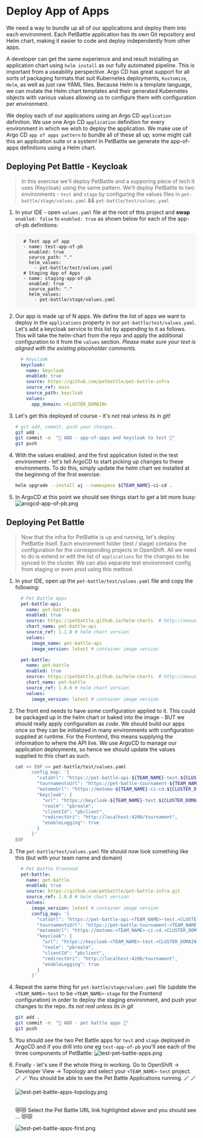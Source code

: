 # Deploy App of Apps

We need a way to bundle up all of our applications and deploy them into each environment. Each PetBattle application has its own Git repository and Helm chart, making it easier to code and deploy independently from other apps.

A developer can get the same experience and end result installing an application chart using `helm install` as our fully automated pipeline. This is important from a useability perspective. Argo CD has great support for all sorts of packaging formats that suit Kubernetes deployments, `Kustomize`, `Helm`, as well as just raw YAML files. Because Helm is a template language, we can mutate the Helm chart templates and their generated Kubernetes objects with various values allowing us to configure them with configuration per environment.

We deploy each of our applications using an Argo CD `application` definition. We use one Argo CD `application` definition for every environment in which we wish to deploy the application. We make use of Argo CD `app of apps pattern` to bundle all of these all up; some might call this an application suite or a system! In PetBattle we generate the app-of-apps definitions using a Helm chart.

## Deploying Pet Battle - Keycloak

> In this exercise we'll deploy PetBattle and a supporing piece of tech it uses (Keycloak) using the same pattern. We'll deploy PetBattle to two environments - `test` and `stage` by configuring the values files in `pet-battle/stage/values.yaml` && `pet-battle/test/values.yaml`

1. In your IDE - open `values.yaml` file at the root of this project and **swap** `enabled: false` to `enabled: true` as shown below for each of the app-of-pb definitions:

    <div class="highlight" style="background: #f7f7f7">
    <pre><code class="language-yaml">
      # Test app of app
      - name: test-app-of-pb
        enabled: true
        source_path: "."
        helm_values:
          - pet-battle/test/values.yaml
      # Staging App of Apps
      - name: staging-app-of-pb
        enabled: true
        source_path: "."
        helm_values:
          - pet-battle/stage/values.yaml
    </code></pre></div>

2. Our app is made up of N apps. We define the list of apps we want to deploy in the `applications` property in our `pet-battle/test/values.yaml`. Let's add a keycloak service to this list by appending to it as follows. This will take the helm-chart from the repo and apply the additional configuration to it from the `values` section. *Please make sure your text is aligned with the existing placeholder comments.*

    ```yaml
      # Keycloak
      keycloak:
        name: keycloak
        enabled: true
        source: https://github.com/petbattle/pet-battle-infra
        source_ref: main
        source_path: keycloak
        values:
          app_domain: <CLUSTER_DOMAIN>
    ```

3. Let's get this deployed of course - it's not real unless its in git!

    ```bash
    # git add, commit, push your changes..
    git add .
    git commit -m  "🐰 ADD - app-of-apps and keycloak to test 🐰"
    git push 
    ```

4. With the values enabled, and the first application listed in the test environment - let's tell ArgoCD to start picking up changes to these environments. To do this, simply update the helm chart we installed at the beginning of the first exercise:

    ```bash
    helm upgrade --install uj --namespace ${TEAM_NAME}-ci-cd .
    ```

5. In ArgoCD at this point we should see things start to get a bit more busy:
![arogcd-app-of-pb.png](images/arogcd-app-of-pb.png)

## Deploying Pet Battle
> Now that the infra for PetBattle is up and running, let's deploy PetBattle itself. Each environment folder (test / stage) contains the configuration for the corresponding projects in OpenShift. All we need to do is extend or edit the list of `applications` for the changes to be synced to the cluster. We can also separate test environment config from staging or even prod using this method.

1. In your IDE, open up the `pet-battle/test/values.yaml` file and copy the following:

    ```yaml
      # Pet Battle Apps
      pet-battle-api:
        name: pet-battle-api
        enabled: true
        source: https://petbattle.github.io/helm-charts  # http://nexus:8081/repository/helm-charts
        chart_name: pet-battle-api
        source_ref: 1.1.0 # helm chart version
        values:
          image_name: pet-battle-api
          image_version: latest # container image version

      pet-battle:
        name: pet-battle
        enabled: true
        source: https://petbattle.github.io/helm-charts  # http://nexus:8081/repository/helm-charts 
        chart_name: pet-battle
        source_ref: 1.0.6 # helm chart version
        values:
          image_version: latest # container image version
    ```

2. The front end needs to have some configuration applied to it. This could be packaged up in the helm chart or baked into the image - BUT we should really apply configuration as *code*. We should build our apps once so they can be initialized in many environments with configuration supplied at runtime. For the Frontend, this means supplying the information to where the API live. We use ArgoCD to manage our application deployments, so hence we should update the values supplied to this chart as such.

    ```bash
    cat << EOF >> pet-battle/test/values.yaml
          config_map: '{
            "catsUrl": "https://pet-battle-api-${TEAM_NAME}-test.${CLUSTER_DOMAIN}",
            "tournamentsUrl": "https://pet-battle-tournament-${TEAM_NAME}-test.${CLUSTER_DOMAIN}",
            "matomoUrl": "https://matomo-${TEAM_NAME}-ci-cd.${CLUSTER_DOMAIN}/",
            "keycloak": {
              "url": "https://keycloak-${TEAM_NAME}-test.${CLUSTER_DOMAIN}/auth/",
              "realm": "pbrealm",
              "clientId": "pbclient",
              "redirectUri": "http://localhost:4200/tournament",
              "enableLogging": true
            }
          }'
    EOF
    ```

3. The `pet-battle/test/values.yaml` file should now look something like this (but with your team name and domain)

    ```yaml
      # Pet Battle Frontend
      pet-battle:
        name: pet-battle
        enabled: true
        source: https://github.com/petbattle/pet-battle-infra.git
        source_ref: 1.0.0 # helm chart version
        values:
          image_version: latest # container image version
          config_map: '{
            "catsUrl": "https://pet-battle-api-<TEAM_NAME>-test.<CLUSTER_DOMAIN>",
            "tournamentsUrl": "https://pet-battle-tournament-<TEAM_NAME>-test.<CLUSTER_DOMAIN>",
            "matomoUrl": "https://matomo-<TEAM_NAME>-ci-cd.<CLUSTER_DOMAIN>/",
            "keycloak": {
              "url": "https://keycloak-<TEAM_NAME>-test.<CLUSTER_DOMAIN>/auth/",
              "realm": "pbrealm",
              "clientId": "pbclient",
              "redirectUri": "http://localhost:4200/tournament",
              "enableLogging": true
            }
          }'
    ```

4. Repeat the same thing for `pet-battle/stage/values.yaml` file (update the `<TEAM_NAME>-test` to be `<TEAM_NAME>-stage` for the Frontend configuration) in order to deploy the staging environment, and push your changes to the repo. _Its not real unless its in git_

    ```bash
    git add .
    git commit -m  "🐩 ADD - pet battle apps 🐩" 
    git push 
    ```

5. You should see the two Pet Battle apps for `test` and `stage` deployed in ArgoCD and if you drill into one eg `test-app-of-pb` you'll see each of the three components of PetBattle:
![test-pet-battle-apps.png](images/test-pet-battle-apps.png)

6. Finally - let's see if the whole thing in working. Go to OpenShift -> Developer View -> Topology and select your `<TEAM_NAME>-test` project.
    </br>
    🪄 🪄 You should be able to see the Pet Battle Applications running. 🪄 🪄

    ![test-pet-battle-apps-topology.png](images/test-pet-battle-apps-topology.png)

    </br>
    😻😻 Select the Pet Battle URL link highlighted above and you should see ... 😻😻

    ![test-pet-battle-apps-first.png](images/test-pet-battle-apps-first.png)
